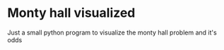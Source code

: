 # Monty hall visualized
Just a small python program to visualize the monty hall problem and it's odds
